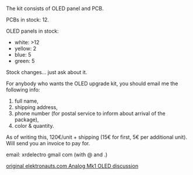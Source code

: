 The kit consists of OLED panel and PCB.

PCBs in stock: 12.

OLED panels in stock:
+ white: >12
+ yellow: 2
+ blue: 5
+ green: 5

Stock changes... just ask about it.

For anybody who wants the OLED upgrade kit, you should email me the following info:
1. full name,
2. shipping address,
3. phone number (for postal service to inform about arrival of the package),
4. color & quantity.

As of writing this, 120€/unit + shipping (15€ for first, 5€ per additional unit). 
Will send you an invoice to pay for.

email: xrdelectro gmail com (with @ and .)

[original elektronauts.com Analog Mk1 OLED discussion](https://www.elektronauts.com/t/oled-display-for-elektron-mk1-analog-devices-four-heat-keys-rytm/207919)
